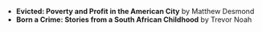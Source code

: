 * **Evicted: Poverty and Profit in the American City** by Matthew Desmond
* **Born a Crime: Stories from a South African Childhood** by Trevor Noah

